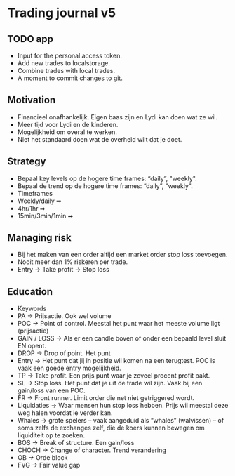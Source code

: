 # Trading journal v5

## TODO app

* Input for the personal access token.
* Add new trades to localstorage.
* Combine trades with local trades.
* A moment to commit changes to git.

## Motivation

* Financieel onafhankelijk. Eigen baas zijn en Lydi kan doen wat ze wil.
* Meer tijd voor Lydi en de kinderen.
* Mogelijkheid om overal te werken.
* Niet het standaard doen wat de overheid wilt dat je doet.

## Strategy

* Bepaal key levels op de hogere time frames: “daily”, "weekly".
* Bepaal de trend op de hogere time frames: “daily”, "weekly".
* Timeframes
* Weekly/daily ➡
* 4hr/1hr ➡
* 15min/3min/1min ➡

## Managing risk

* Bij het maken van een order altijd een market order stop loss toevoegen.
* Nooit meer dan 1% riskeren per trade.
* Entry -> Take profit -> Stop loss


## Education

* Keywords
* PA -> Prijsactie. Ook wel volume
* POC -> Point of control. Meestal het punt waar het meeste volume ligt (prijsactie)
* GAIN / LOSS -> Als er een candle boven of onder een bepaald level sluit EN opent.
* DROP -> Drop of point. Het punt 
* Entry -> Het punt dat jij in positie wil komen na een terugtest. POC is vaak een goede entry mogelijkheid.
* TP -> Take profit. Een prijs punt waar je zoveel procent profit pakt.
* SL -> Stop loss. Het punt dat je uit de trade wil zijn. Vaak bij een gain/loss van een POC.
* FR -> Front runner. Limit order die net niet getriggered wordt. 
* Liquidaties -> Waar mensen hun stop loss hebben. Prijs wil meestal deze weg halen voordat ie verder kan.
* Whales -> grote spelers – vaak aangeduid als “whales” (walvissen) – of soms zelfs de exchanges zelf, die de koers kunnen bewegen om liquiditeit op te zoeken.
* BOS -> Break of structure. Een gain/loss
* CHOCH -> Change of character. Trend verandering
* OB -> Orde block
* FVG -> Fair value gap
